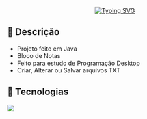 <p align="center">
<a href="https://git.io/typing-svg"><img src="https://readme-typing-svg.herokuapp.com?font=&weight=600&size=26&pause=1000&color=DDDDDD&center=true&vCenter=true&random=false&width=550&height=75&lines=Bloco+de+Notas" alt="Typing SVG" /></a>
</p>

## 📖 Descrição
* Projeto feito em Java
* Bloco de Notas
* Feito para estudo de Programação Desktop
* Criar, Alterar ou Salvar arquivos TXT

## 🤖 Tecnologias
<img src="https://img.shields.io/badge/java-%23ED8B00.svg?style=for-the-badge&logo=openjdk&logoColor=white">
